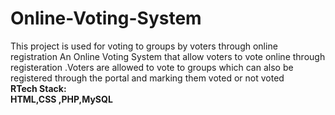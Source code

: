 # Online-Voting-System
This project is used for voting to groups by voters through online registration
An Online Voting System that allow voters to vote online through registeration .Voters are allowed to vote to groups which can also be registered through the
portal and marking them voted or not voted<br>
<b>RTech Stack:<br>HTML,CSS ,PHP,MySQL
